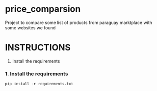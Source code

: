 # price_comparsion
Project to compare some list of products from paraguay marktplace with some websites we found


# INSTRUCTIONS

1. Install the requirements



### 1. Install the requirements

```
pip install -r requirements.txt
```
